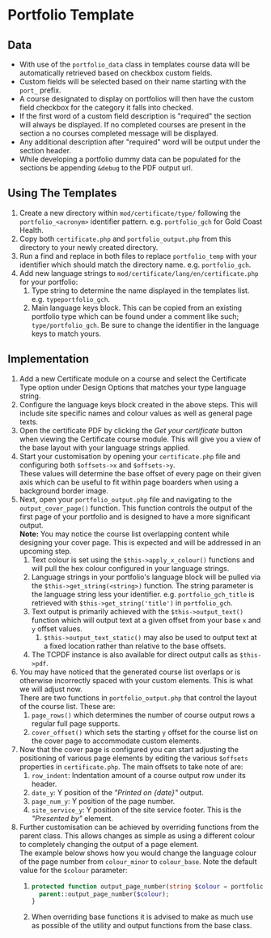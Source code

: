 # Portfolio Template

## Data
* With use of the `portfolio_data` class in templates course data will be automatically retrieved based on checkbox custom fields.
* Custom fields will be selected based on their name starting with the `port_` prefix.
* A course designated to display on portfolios will then have the custom field checkbox for the category it falls into checked.
* If the first word of a custom field description is "required" the section will always be displayed. If no completed courses are present in the section a no courses completed message will be displayed.
* Any additional description after "required" word will be output under the section header.
* While developing a portfolio dummy data can be populated for the sections be appending `&debug` to the PDF output url.

## Using The Templates
1. Create a new directory within `mod/certificate/type/` following the `portfolio_<acronym>` identifier pattern. e.g. `portfolio_gch` for Gold Coast Health.
2. Copy both `certificate.php` and `portfolio_output.php` from this directory to your newly created directory.
3. Run a find and replace in both files to replace `portfolio_temp` with your identifier which should match the directory name. e.g. `portfolio_gch`.
4. Add new language strings to `mod/certificate/lang/en/certificate.php` for your portfolio:
   1. Type string to determine the name displayed in the templates list. e.g. `typeportfolio_gch`.
   2. Main language keys block. This can be copied from an existing portfolio type which can be found under a comment like such; `type/portfolio_gch`. Be sure to change the identifier in the language keys to match yours.

## Implementation
1. Add a new Certificate module on a course and select the Certificate Type option under Design Options that matches your type language string.
2. Configure the language keys block created in the above steps. This will include site specific names and colour values as well as general page texts.
3. Open the certificate PDF by clicking the _Get your certificate_ button when viewing the Certificate course module. This will give you a view of the base layout with your language strings applied.
4. Start your customisation by opening your `certificate.php` file and configuring both `$offsets->x` and `$offsets->y`.<br> These values will determine the base offset of every page on their given axis which can be useful to fit within page boarders when using a background border image.
5. Next, open your `portfolio_output.php` file and navigating to the `output_cover_page()` function. This function controls the output of the first page of your portfolio and is designed to have a more significant output.<br> **Note:** You may notice the course list overlapping content while designing your cover page. This is expected and will be addressed in an upcoming step.
   1. Text colour is set using the `$this->apply_x_colour()` functions and will pull the hex colour configured in your language strings.
   2. Language strings in your portfolio's language block will be pulled via the `$this->get_string(<string>)` function. The string parameter is the language string less your identifier. e.g. `portfolio_gch_title` is retrieved with `$this->get_string('title')` in `portfolio_gch`.
   3. Text output is primarily achieved with the `$this->output_text()` function which will output text at a given offset from your base `x` and `y` offset values.
      1. `$this->output_text_static()` may also be used to output text at a fixed location rather than relative to the base offsets.
   4. The TCPDF instance is also available for direct output calls as `$this->pdf`.
6. You may have noticed that the generated course list overlaps or is otherwise incorrectly spaced with your custom elements. This is what we will adjust now.<br> There are two functions in `portfolio_output.php` that control the layout of the course list. These are:
   1. `page_rows()` which determines the number of course output rows a regular full page supports.
   2. `cover_offset()` which sets the starting `y` offset for the course list on the cover page to accommodate custom elements.
7. Now that the cover page is configured you can start adjusting the positioning of various page elements by editing the various `$offsets` properties in `certificate.php`. The main offsets to take note of are:
   1. `row_indent`: Indentation amount of a course output row under its header.
   2. `date_y`: Y position of the _"Printed on {date}"_ output.
   3. `page_num_y`: Y position of the page number.
   4. `site_service_y`: Y position of the site service footer. This is the _"Presented by"_ element.
8. Further customisation can be achieved by overriding functions from the parent class. This allows changes as simple as using a different colour to completely changing the output of a page element.<br> The example below shows how you would change the language colour of the page number from `colour_minor` to `colour_base`. Note the default value for the `$colour` parameter:<br>
   1. ```php
      protected function output_page_number(string $colour = portfolio_colour::BASE): void {
        parent::output_page_number($colour);
      }
      ```
   2. When overriding base functions it is advised to make as much use as possible of the utility and output functions from the base class.
